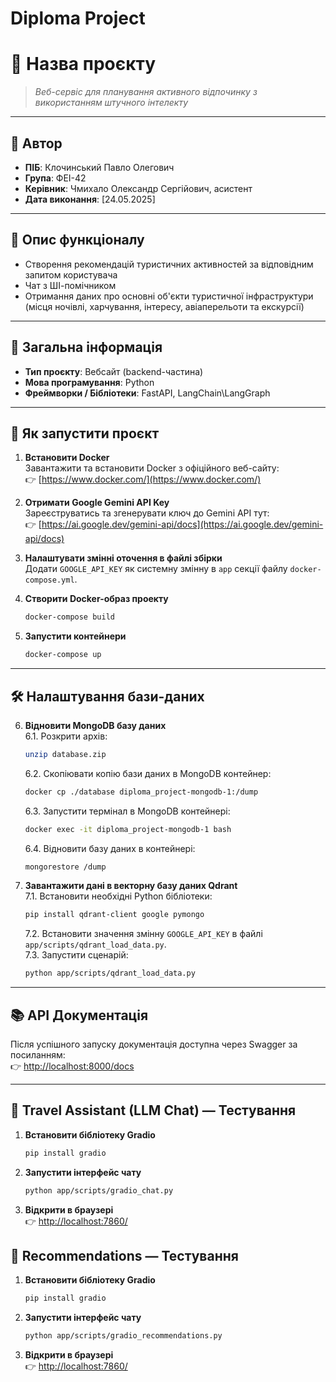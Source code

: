 
# Diploma Project

# 📘 Назва проєкту

> *Веб-сервіс для планування активного відпочинку з використанням штучного інтелекту*

---

## 👤 Автор

- **ПІБ**: Клочинський Павло Олегович
- **Група**: ФЕІ-42
- **Керівник**: Чмихало Олександр Сергійович, асистент
- **Дата виконання**: [24.05.2025]

---

## 🧠 Опис функціоналу

- Створення рекомендацій туристичних активностей за відповідним запитом користувача
- Чат з ШІ-помічником 
- Отримання даних про основні об'єкти туристичної інфраструктури (місця ночівлі, харчування, інтересу, авіаперельоти та екскурсії)

---

## 📌 Загальна інформація

- **Тип проєкту**: Вебсайт (backend-частина)
- **Мова програмування**: Python
- **Фреймворки / Бібліотеки**: FastAPI, LangChain\LangGraph

---

## 🚀  Як запустити проєкт

1. **Встановити Docker**  
   Завантажити та встановити Docker з офіційного веб-сайту:  
   👉 [https://www.docker.com/](https://www.docker.com/)

2. **Отримати Google Gemini API Key**  
   Зареєструватись та згенерувати ключ до Gemini API тут:  
   👉 [https://ai.google.dev/gemini-api/docs](https://ai.google.dev/gemini-api/docs)

3. **Налаштувати змінні оточення в файлі збірки**  
   Додати `GOOGLE_API_KEY` як системну змінну в `app` секції файлу `docker-compose.yml`.

4. **Створити Docker-образ проекту**  
   ```bash
   docker-compose build
   ```

5. **Запустити контейнери**  
   ```bash
   docker-compose up
   ```

---

## 🛠️ Налаштування бази-даних

6. **Відновити MongoDB базу даних**  
   6.1. Розкрити архів:
   ```bash
   unzip database.zip
   ```  
   6.2. Скопіювати копію бази даних в MongoDB контейнер:
   ```bash
   docker cp ./database diploma_project-mongodb-1:/dump
   ```  
   6.3. Запустити термінал в MongoDB контейнері:
   ```bash
   docker exec -it diploma_project-mongodb-1 bash
   ```  
   6.4. Відновити базу даних в контейнері:
   ```bash
   mongorestore /dump
   ```

7. **Завантажити дані в векторну базу даних Qdrant**  
   7.1. Встановити необхідні Python бібліотеки:
   ```bash
   pip install qdrant-client google pymongo
   ```  
   7.2. Встановити значення змінну `GOOGLE_API_KEY` в файлі `app/scripts/qdrant_load_data.py`.  
   7.3. Запустити сценарій:
   ```bash
   python app/scripts/qdrant_load_data.py
   ```

---

## 📚 API Документація

Після успішного запуску документація доступна через Swagger за посиланням:  
👉 [http://localhost:8000/docs](http://localhost:8000/docs)

---

## 🧪 Travel Assistant (LLM Chat) — Тестування

1. **Встановити бібліотеку Gradio**  
   ```bash
   pip install gradio
   ```

2. **Запустити інтерфейс чату**  
   ```bash
   python app/scripts/gradio_chat.py
   ```

3. **Відкрити в браузері**  
   👉 [http://localhost:7860/](http://localhost:7860/)

## 🧪 Recommendations — Тестування

1. **Встановити бібліотеку Gradio**  
   ```bash
   pip install gradio
   ```

2. **Запустити інтерфейс чату**  
   ```bash
   python app/scripts/gradio_recommendations.py
   ```

3. **Відкрити в браузері**  
   👉 [http://localhost:7860/](http://localhost:7860/)